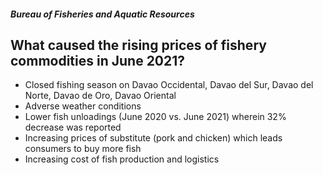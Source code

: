 ##### Bureau of Fisheries and Aquatic Resources

## What caused the rising prices of fishery commodities in June 2021?


 - Closed fishing season on Davao Occidental, Davao del Sur, Davao del Norte, Davao de Oro, Davao Oriental
 - Adverse weather conditions
 - Lower fish unloadings (June 2020 vs. June 2021) wherein 32% decrease was reported
 - Increasing prices of substitute (pork and chicken) which leads consumers to buy more fish
 - Increasing cost of fish production and logistics
